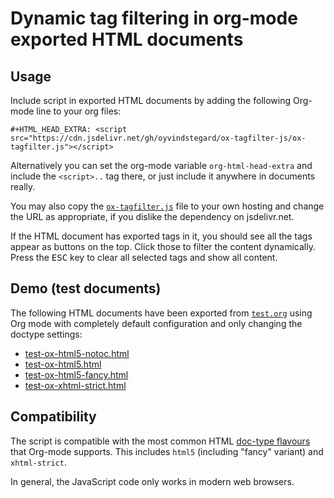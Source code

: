 # Dynamic tag filtering in org-mode exported HTML documents

## Usage

Include script in exported HTML documents by adding the following Org-mode
line to your org files:

    #+HTML_HEAD_EXTRA: <script src="https://cdn.jsdelivr.net/gh/oyvindstegard/ox-tagfilter-js/ox-tagfilter.js"></script>

Alternatively you can set the org-mode variable `org-html-head-extra` and
include the `<script>..` tag there, or just include it anywhere in documents
really.

You may also copy the [`ox-tagfilter.js`](ox-tagfilter.js) file to your own
hosting and change the URL as appropriate, if you dislike the dependency on
jsdelivr.net.

If the HTML document has exported tags in it, you should see all the tags appear
as buttons on the top. Click those to filter the content dynamically. Press the
<kbd>ESC</kbd> key to clear all selected tags and show all content.

## Demo (test documents)

The following HTML documents have been exported from [`test.org`](test.org)
using Org mode with completely default configuration and only changing the
doctype settings:

- [test-ox-html5-notoc.html](https://htmlpreview.github.io/?https://github.com/oyvindstegard/ox-tagfilter-js/blob/main/test-ox-html5-notoc.html)
- [test-ox-html5.html](https://htmlpreview.github.io/?https://github.com/oyvindstegard/ox-tagfilter-js/blob/main/test-ox-html5.html)
- [test-ox-html5-fancy.html](https://htmlpreview.github.io/?https://github.com/oyvindstegard/ox-tagfilter-js/blob/main/test-ox-html5-fancy.html)
- [test-ox-xhtml-strict.html](https://htmlpreview.github.io/?https://github.com/oyvindstegard/ox-tagfilter-js/blob/main/test-ox-xhtml-strict.html)


## Compatibility

The script is compatible with the most common HTML [doc-type
flavours](https://orgmode.org/manual/HTML-doctypes.html) that Org-mode supports.
This includes `html5` (including "fancy" variant) and `xhtml-strict`.

In general, the JavaScript code only works in modern web browsers.
